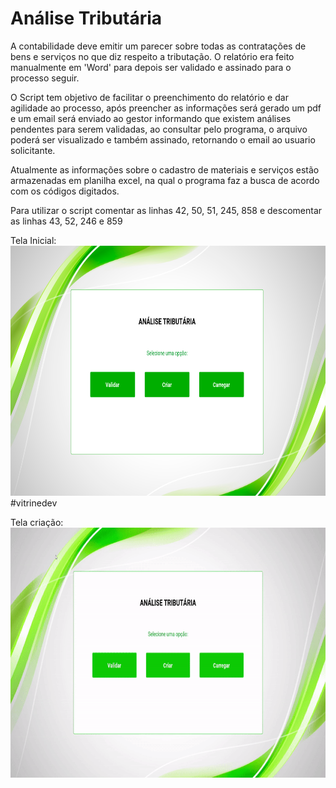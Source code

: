 # Análise Tributária 

A contabilidade deve emitir um parecer sobre todas as contratações de bens e serviços no que diz respeito a tributação.
O relatório era feito manualmente em 'Word' para depois ser validado e assinado para o processo seguir.

O Script tem objetivo de facilitar o preenchimento do relatório e dar agilidade ao processo, após preencher as informações será gerado um pdf e 
um email será enviado ao gestor informando que existem análises pendentes para serem validadas, ao consultar pelo programa, o arquivo poderá ser 
visualizado e também assinado, retornando o email ao usuario solicitante.

Atualmente as informações sobre o cadastro de materiais e serviços estão armazenadas em planilha excel, na qual o programa faz a busca de acordo com os códigos digitados.

Para utilizar o script comentar as linhas 42, 50, 51, 245, 858 e descomentar as linhas 43, 52, 246 e 859

Tela Inicial:<br>
<img src="https://github.com/LeandroPOliveira/Analise-Tributaria-Kivy/blob/main/tela_inicio.png" width="800" height="400">#vitrinedev

Tela criação:<br>
<img src="https://github.com/LeandroPOliveira/Analise-Tributaria-Kivy/blob/main/tela_criar.gif" width="800" height="400">
